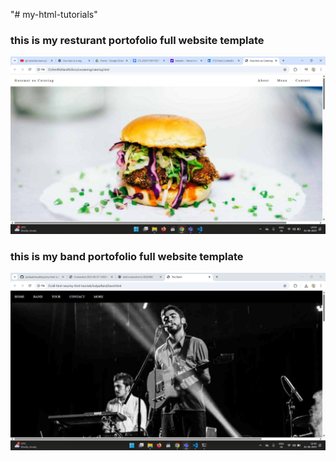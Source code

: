 "# my-html-tutorials" 

### this is my resturant portofolio full website template
![My foot website template](https://raw.githubusercontent.com/yashpalchaudhary/my-html-tutorials/refs/heads/main/Lecatering/Screenshot%202025-08-01%20140501.png)


### this is my  band portofolio full website template
![My foot website template](https://raw.githubusercontent.com/yashpalchaudhary/my-html-tutorials/main/todya/Band/Screenshot%202025-08-01%20164057.png)

